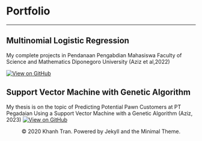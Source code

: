 # Portfolio
---
## Multinomial Logistic Regression


My complete projects in Pendanaan Pengabdian Mahasiswa Faculty of Science and Mathematics Diponegoro University (Aziz et al,2022)

[![View on GitHub](https://img.shields.io/badge/GitHub-View_on_GitHub-blue?logo=GitHub)](https://github.com/muhammadazizch/Multinomial-Logistic-Regression)


## Support Vector Machine with Genetic Algorithm


My thesis is on the topic of Predicting Potential Pawn Customers at PT Pegadaian Using a Support Vector Machine with a Genetic Algorithm (Aziz, 2023)
[![View on GitHub](https://img.shields.io/badge/GitHub-View_on_GitHub-blue?logo=GitHub)](https://github.com/muhammadazizch/Genetic-Algorithm)

<center>© 2020 Khanh Tran. Powered by Jekyll and the Minimal Theme.</center>
